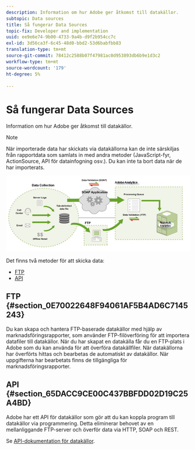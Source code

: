 ```yaml
---
description: Information om hur Adobe ger åtkomst till datakällor.
subtopic: Data sources
title: Så fungerar Data Sources
topic-fix: Developer and implementation
uuid: ee9e6e74-9b00-4733-9a4b-d9f2b954cc7c
exl-id: 3d56ca3f-6c45-48d0-bbd2-53d6babfbb83
translation-type: tm+mt
source-git-commit: 78412c2588b07f47981ac0d953893db6b9e1d3c2
workflow-type: tm+mt
source-wordcount: '179'
ht-degree: 5%

---
```


# Så fungerar Data Sources

Information om hur Adobe ger åtkomst till datakällor.

>[!NOTE]
>
>När importerade data har skickats via datakällorna kan de inte särskiljas från rapportdata som samlats in med andra metoder (JavaScript-fyr, ActionSource, API för datainfogning osv.). Du kan inte ta bort data när de har importerats.

![](assets/data_sources_overview.png)

Det finns två metoder för att skicka data:

* [FTP](/help/import/c-data-sources/datasrc-how-data-sources-works.md#section_0E70022648F94061AF5B4AD6C7145243)
* [API](/help/import/c-data-sources/datasrc-how-data-sources-works.md#section_65DACC9CE00C437BBFDD02D19C25A4BD)

## FTP {#section_0E70022648F94061AF5B4AD6C7145243}

Du kan skapa och hantera FTP-baserade datakällor med hjälp av marknadsföringsrapporter, som använder FTP-filöverföring för att importera datafiler till datakällor. När du har skapat en datakälla får du en FTP-plats i Adobe som du kan använda för att överföra datakällfiler. När datakällorna har överförts hittas och bearbetas de automatiskt av datakällor. När uppgifterna har bearbetats finns de tillgängliga för marknadsföringsrapporter.

## API {#section_65DACC9CE00C437BBFDD02D19C25A4BD}

Adobe har ett API för datakällor som gör att du kan koppla program till datakällor via programmering. Detta eliminerar behovet av en mellanliggande FTP-server och överför data via HTTP, SOAP och REST.

Se [API-dokumentation för datakällor](https://github.com/AdobeDocs/analytics-1.4-apis/tree/master/docs/data-sources-api).
